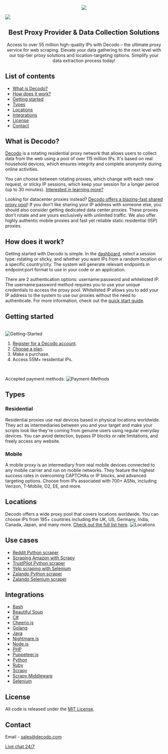 <p align="center">
<a href="https://dashboard.decodo.com/?page=residential-proxies&utm_source=socialorganic&utm_medium=social&utm_campaign=resi_trial_GITHUB"><img src="https://github.com/user-attachments/assets/60bb48bd-8dcc-48b2-82c9-a218e1e4449c"></a>
</p>


[![](https://dcbadge.vercel.app/api/server/Ja8dqKgvbZ)](https://discord.gg/Ja8dqKgvbZ)

<h2 align="center">
  Best Proxy Provider & Data Collection Solutions
</h2>

<p align="center">
Access to over 55 million high-quality IPs with Decodo – the ultimate proxy service for web scraping. Elevate your data gathering to the next level with our top-tier proxy solutions and location-targeting options. Simplify your data extraction process today!
</p>

## List of contents

- [What is Decodo?](#what-is-Decodo)
- [How does it work?](#how-does-it-work)
- [Getting started](#getting-started)
- [Types](#types)
- [Locations](#locations)
- [Integrations](#integrations)
- [License](#license)
- [Contact](#contact)
 
## What is Decodo?
[Decodo](https://decodo.com/) is a rotating residential proxy network that allows users to collect data from the web using a pool of over 115 million IPs. It's based on real household devices, which ensures integrity and complete anonymity during online activities.

You can choose between rotating proxies, which change with each new request, or sticky IP sessions, which keep your session for a longer period (up to 30 minutes). [Interested in learning more?](https://decodo.com/questions/how-does-it-work?utm_source=github&utm_medium=referral&utm_campaign=repository&utm_content=hyperlink)

Looking for datacenter proxies instead? [Decodo offers a blazing-fast shared proxy pool](https://decodo.com/proxies/shared-proxies?utm_source=github&utm_medium=referral&utm_campaign=repository&utm_content=hyperlink)! If you don't like sharing your IP address with someone else, you should also consider getting dedicated data center proxies. These proxies don't rotate and are yours exclusively with unlimited traffic. We also offer highly authentic mobile proxies and fast yet reliable static residential (ISP) proxies.

## How does it work?

Getting started with Decodo is simple. In the [dashboard](https://dashboard.decodo.com/residential-proxies/proxy-setup), select a session type: rotating or sticky, and whether you want IPs from a random location or a specific country/city. The system will generate relevant endpoints in endpoint:port format to use in your code or an application.

There are 2 authentication options: username:password and whitelisted IP. The username:password method requires you to use your unique credentials to access the proxy pool. Whitelisted IP allows you to add your IP address to the system to use our proxies without the need to authenticate. For more information, check out the [quick start guide](https://Decodo.com/Decodo-quick-start-guide?utm_source=github&utm_medium=referral&utm_campaign=repository&utm_content=hyperlink).

## Getting started
<br>![Getting-Started](https://github.com/Decodo/Decodo/assets/159907476/1ae1b298-d457-4f53-9a01-f425916ac8f4)
 1. [Register for a Decodo account](https://dashboard.decodo.com/register&utm_source=github&utm_medium=referral&utm_campaign=repository&utm_content=hyperlink).
 2. [Choose a plan](https://decodo.com/proxies/residential-proxies/pricing?utm_source=github&utm_medium=referral&utm_campaign=repository&utm_content=hyperlink).
 3. Make a purchase.
 4. Access 55M+ residential IPs.
<br>

Accepted payment methods:
![Payment-Methods](https://github.com/Decodo/Decodo/assets/159907476/5cbf818a-7872-4284-a5db-7a1f76053473)
## Types
### Residential
Residential proxies use real devices based in physical locations worldwide. They act as intermediaries between you and your target and make your scripts look like they're coming from genuine users using regular everyday devices. You can avoid detection, bypass IP blocks or rate limitations, and freely access any website.

### Mobile
A mobile proxy is an intermediary from real mobile devices connected to any mobile carrier and run on mobile networks. They feature the highest success rates in overcoming CAPTCHAs or IP blocks, and advanced targeting options. Choose from IPs associated with 700+ ASNs, including Verizon, T-Mobile, O2, EE, and more.

## Locations
Decodo offers a wide proxy pool that covers locations worldwide. You can choose IPs from 195+ countries including the UK, US, Germany, India, Canada, Japan, and many more. [Check out the full list here](https://decodo.com/proxies/list).
![Locations](https://github.com/Decodo/Decodo/assets/159907476/e40090ce-44de-4e5d-93e3-bb3df1f8425d)


## Use cases
- [Reddit Python scraper](https://github.com/Decodo/reddit-python-scraper)
- [Scraping Amazon with Scrapy](https://github.com/Decodo/python-scrapy-amazon)
- [TrustPilot Python scraper](https://github.com/Decodo/trustpilot_python_scraper)
- [Yelp scraping with Selenium](https://github.com/Decodo/yelp-selenium-scraper)
- [Zalando Python scraper](https://github.com/Decodo/zalando_python_scraper)
- [Zalando Selenium scraper](https://github.com/Decodo/zalando_selenium_scraper)

## Integrations

- [Bash](https://github.com/Decodo/Decodo/tree/master/shell)
- [Beautiful Soup](https://github.com/Decodo/BeautifulSoup)
- [C#](https://github.com/Decodo/Decodo/tree/master/csharp)
- [Cheerio.js](https://github.com/Decodo/Cheerio)
- [Golang](https://github.com/Decodo/Decodo/tree/master/golang)
- [Java](https://github.com/Decodo/Decodo/tree/master/java)
- [Nightmare.js](https://github.com/Decodo/Nightmare)
- [Node.js](https://github.com/Decodo/Decodo/tree/master/nodejs)
- [PHP](https://github.com/Decodo/Decodo/tree/master/php)
- [Puppeteer.js](https://github.com/Decodo/Puppeteer)
- [Python](https://github.com/Decodo/Decodo/tree/master/python)
- [Ruby](https://github.com/Decodo/Decodo/tree/master/ruby)
- [Scrapy](https://github.com/Decodo/Scrapy)
- [Scrapy Middleware](https://github.com/Decodo/Scrapy-Middleware)
- [Selenium](https://github.com/Decodo/Selenium)


## License

All code is released under the [MIT License](https://github.com/Decodo/Decodo/blob/master/LICENSE).

## Contact
Email - sales@decodo.com

<a href="https://direct.lc.chat/12092754/">Live chat 24/7</a>
